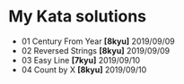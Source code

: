 # My Kata solutions

- 01 Century From Year **[8kyu]** 2019/09/09
- 02 Reversed Strings **[8kyu]** 2019/09/09
- 03 Easy Line **[7kyu]** 2019/09/10
- 04 Count by X **[8kyu]** 2019/09/10

